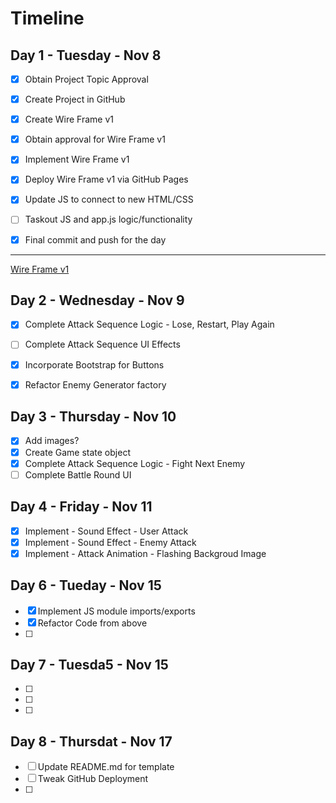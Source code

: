 # Timeline

## Day 1 - Tuesday - Nov 8

- [x] Obtain Project Topic Approval
- [x] Create Project in GitHub
- [x] Create Wire Frame v1
- [x] Obtain approval for Wire Frame v1
- [x] Implement Wire Frame v1
- [x] Deploy Wire Frame v1 via GitHub Pages
- [x] Update JS to connect to new HTML/CSS
- [ ] Taskout JS and app.js logic/functionality

- [x] Final commit and push for the day

-----------------------------

[Wire Frame v1](images/wireFrame-v1.jpg)


## Day 2 - Wednesday - Nov 9

- [x] Complete Attack Sequence Logic - Lose, Restart, Play Again
- [ ] Complete Attack Sequence UI Effects
- [x] Incorporate Bootstrap for Buttons
- [x] Refactor Enemy Generator factory


## Day 3 - Thursday - Nov 10

- [x] Add images?
- [x] Create Game state object
- [x] Complete Attack Sequence Logic - Fight Next Enemy
- [ ] Complete Battle Round UI

## Day 4 - Friday - Nov 11

- [x] Implement - Sound Effect - User Attack
- [x] Implement - Sound Effect - Enemy Attack
- [x] Implement - Attack Animation - Flashing Backgroud Image

## Day 6 - Tueday - Nov 15

- [x] Implement JS module imports/exports
- [x] Refactor Code from above
- [ ] 

## Day 7 - Tuesda5 - Nov 15

- [ ] 
- [ ] 
- [ ] 

## Day 8 - Thursdat - Nov 17

- [ ] Update README.md for template
- [ ] Tweak GitHub Deployment
- [ ] 